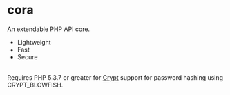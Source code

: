 cora
====

An extendable PHP API core.<br/>
<ul>
  <li>Lightweight</li>
  <li>Fast</li>
  <li>Secure</li>
</ul><br/>
Requires PHP 5.3.7 or greater for <a href="http://php.net/manual/en/function.crypt.php">Crypt</a> support for password hashing using CRYPT_BLOWFISH.